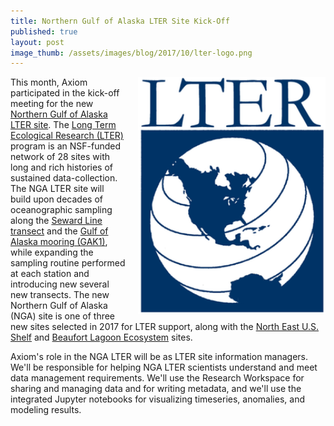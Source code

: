 ```yaml
---
title: Northern Gulf of Alaska LTER Site Kick-Off
published: true
layout: post
image_thumb: /assets/images/blog/2017/10/lter-logo.png
---
```


<img src="/assets/images/blog/2017/10/lter-logo.png" class="pull-right" style="width: 300px; float:right !important; padding-left: 20px;"/>

This month, Axiom participated in the kick-off meeting for the new <a href='https://lternet.edu/node/84415'>Northern Gulf of Alaska LTER site</a>. The <a href='https://lternet.edu'>Long Term Ecological Research (LTER)</a> program is an NSF-funded network of 28 sites with long and rich histories of sustained data-collection. The NGA LTER site will build upon decades of oceanographic sampling along the <a href='http://www.sfos.uaf.edu/sewardline/'>Seward Line transect</a> and the <a href='http://www.ims.uaf.edu/gak1/'>Gulf of Alaska mooring (GAK1)</a>, while expanding the sampling routine performed at each station and introducing new several new transects. The new Northern Gulf of Alaska (NGA) site is one of three new sites selected in 2017 for LTER support, along with the <a href='https://lternet.edu/node/84413'>North East U.S. Shelf</a> and <a href='https://lternet.edu/node/84426'>Beaufort Lagoon Ecosystem</a> sites.

Axiom's role in the NGA LTER will be as LTER site information managers. We'll be responsible for helping NGA LTER scientists understand and meet data management requirements. We'll use the Research Workspace for sharing and managing data and for writing metadata, and we'll use the integrated Jupyter notebooks for visualizing timeseries, anomalies, and modeling results.
